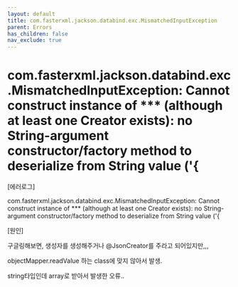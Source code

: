 ```yaml
---
layout: default
title: com.fasterxml.jackson.databind.exc.MismatchedInputException
parent: Errors
has_children: false
nav_exclude: true
---
```


# com.fasterxml.jackson.databind.exc.MismatchedInputException: Cannot construct instance of *** (although at least one Creator exists): no String-argument constructor/factory method to deserialize from String value ('{

[에러로그]

com.fasterxml.jackson.databind.exc.MismatchedInputException: Cannot construct instance of *** (although at least one Creator exists): no String-argument constructor/factory method to deserialize from String value ('{

[원인]

구글링해보면, 생성자를 생성해주거나 @JsonCreator를 주라고 되어있지만,,,

objectMapper.readValue 하는 class에 맞지 않아서 발생.

string타입인데 array로 받아서 발생한 오류..